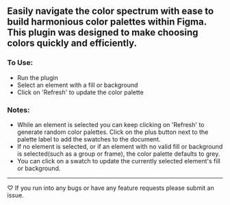 ## Easily navigate the color spectrum with ease to build harmonious color palettes within Figma. This plugin was designed to make choosing colors quickly and efficiently.

### To Use:

- Run the plugin
- Select an element with a fill or background
- Click on 'Refresh' to update the color palette

### Notes:
- While an element is selected you can keep clicking on 'Refresh' to generate random color palettes. Click on the plus button next to the palette label to add the swatches to the document.
- If no element is selected, or if an element with no valid fill or background is selected(such as a group or frame), the color palette defaults to grey.
- You can click on a swatch to update the currently selected element's fill or background.

-----------
♡ If you run into any bugs or have any feature requests please submit an issue.